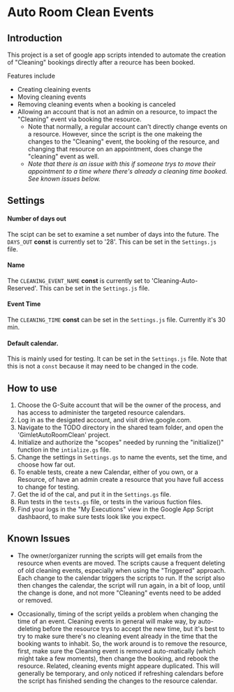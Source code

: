 # Auto Room Clean Events

## Introduction
This project is a set of google app scripts intended to automate the creation of "Cleaning" bookings directly after a reource has been booked.  

Features include
- Creating cleaining events
- Moving cleaning events
- Removing cleaning events when a booking is canceled
- Allowing an account that is not an admin on a resource, to impact the "Cleaning" event via booking the resource.
    - Note that normally, a regular account can't directly change events on a resource. However, since the script is the one makeing the changes to the "Cleaning" event, the booking of the resource, and changing that resource on an appointment, does change the "cleaning" event as well. 
    - _Note that there is an issue with this if someone trys to move their appointment to a time where there's already a cleaning time booked. See known issues below._

## Settings

#### Number of days out
The scipt can be set to examine a set number of days into the future. The `DAYS_OUT` __const__ is currently set to '28'. This can be set in the `Settings.js` file.

#### Name
The `CLEANING_EVENT_NAME` __const__ is currently set to 'Cleaning-Auto-Reserved'. This can be set in the `Settings.js` file.

#### Event Time 
The `CLEANING_TIME` __const__ can be set in the `Settings.js` file. Currently it's 30 min.

#### Default calendar.
This is mainly used for testing. It can be set in the `Settings.js` file. Note that this is not a `const` because it may need to be changed in the code.

## How to use

1. Choose the G-Suite account that will be the owner of the process, and has access to administer the targeted resource calendars.
2. Log in as the desigated account, and visit drive.google.com. 
3. Navigate to the TODO directory in the shared team folder, and open the 'GimletAutoRoomClean' project.
4. Initialize and authorize the "scopes" needed by running the "initialize()" function in the `intialize.gs` file.
5. Change the settings in `Settings.gs` to name the events, set the time, and choose how far out. 
6. To enable tests, create a new Calendar, either of you own, or a Resource, of have an admin create a resource that you have full access to change for testing. 
7. Get the id of the cal, and put it in the `Settings.gs` file. 
8. Run tests in the `tests.gs` file, or tests in the various fuction files. 
9. Find your logs in the "My Executions" view in the Google App Script dashbaord, to make sure tests look like you expect. 


## Known Issues

- The owner/organizer running the scripts will get emails from the resource when events are moved. The scripts cause a frequent deleting of old cleaning events, especially when using the "Triggered" approach. Each change to the calendar triggers the scripts to run. If the script also then changes the calendar, the script will run again, in a bit of loop, until the change is done, and not more "Cleaning" events need to be added or removed. 

- Occasionally, timing of the script yeilds a problem when changing the time of an event. Cleaning events in general will make way, by auto-deleting before the resource trys to accept the new time, but it's best to try to make sure there's no cleaning event already in the time that the booking wants to inhabit. So, the work around is to remove the resource, first, make sure the Cleaning event is removed auto-matically (which might take a few moments), then change the booking, and rebook the resource. Related, cleaning events might appeare duplicated. This will generally be temporary, and only noticed if refreshing calendars before the script has finished sending the changes to the resource calendar. 

